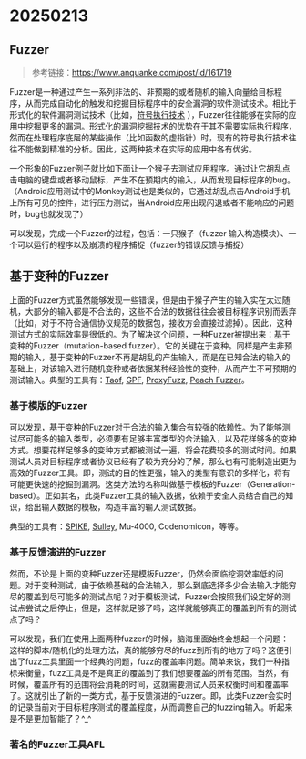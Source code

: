 # 20250213



## Fuzzer

> 参考链接：https://www.anquanke.com/post/id/161719

Fuzzer是一种通过产生一系列非法的、非预期的或者随机的输入向量给目标程序，从而完成自动化的触发和挖掘目标程序中的安全漏洞的软件测试技术。相比于形式化的软件漏洞测试技术（比如，[符号执行技术](https://www.anquanke.com/post/id/157928) ），Fuzzer往往能够在实际的应用中挖掘更多的漏洞。形式化的漏洞挖掘技术的优势在于其不需要实际执行程序，然而在处理程序底层的某些操作（比如函数的虚指针）时，现有的符号执行技术往往不能做到精准的分析。因此，这两种技术在实际的应用中各有优劣。

一个形象的Fuzzer例子就比如下面让一个猴子去测试应用程序。通过让它胡乱点击电脑的键盘或者移动鼠标，产生不在预期内的输入，从而发现目标程序的bug。（Android应用测试中的Monkey测试也是类似的，它通过胡乱点击Android手机上所有可见的控件，进行压力测试，当Android应用出现闪退或者不能响应的问题时，bug也就发现了）

可以发现，完成一个Fuzzer的过程，包括：一只猴子（fuzzer 输入构造模块）、一个可以运行的程序以及崩溃的程序捕捉（fuzzer的错误反馈与捕捉）



## 基于变种的Fuzzer

上面的Fuzzer方式虽然能够发现一些错误，但是由于猴子产生的输入实在太过随机，大部分的输入都是不合法的，这些不合法的数据往往会被目标程序识别而丢弃（比如，对于不符合通信协议规范的数据包，接收方会直接过滤掉）。因此，这种测试方式的实际效率是很低的。为了解决这个问题，一种Fuzzer被提出来：基于变种的Fuzzer（mutation-based fuzzer）。它的关键在于变种。同样是产生非预期的输入，基于变种的Fuzzer不再是胡乱的产生输入，而是在已知合法的输入的基础上，对该输入进行随机变种或者依据某种经验性的变种，从而产生不可预期的测试输入。典型的工具有：[Taof](https://sourceforge.net/projects/taof/), [GPF](https://www.ee.oulu.fi/roles/ouspg/GPF), [ProxyFuzz](https://www.darknet.org.uk/2007/06/proxyfuzz-mitm-network-fuzzer-in-python/), [Peach Fuzzer](http://www.peach.tech/resources/peachcommunity/)。



### 基于模版的Fuzzer

可以发现，基于变种的Fuzzer对于合法的输入集合有较强的依赖性。为了能够测试尽可能多的输入类型，必须要有足够丰富类型的合法输入，以及花样够多的变种方式。想要花样足够多的变种方式都被测试一遍，将会花费较多的测试时间。如果测试人员对目标程序或者协议已经有了较为充分的了解，那么也有可能制造出更为高效的Fuzzer工具。即，测试的目的性更强，输入的类型有意识的多样化，将有可能更快速的挖掘到漏洞。这类方法的名称叫做基于模板的Fuzzer（Generation-based）。正如其名，此类Fuzzer工具的输入数据，依赖于安全人员结合自己的知识，给出输入数据的模板，构造丰富的输入测试数据。

典型的工具有：[SPIKE](https://github.com/guilhermeferreira/spikepp), [Sulley](https://github.com/OpenRCE/sulley), Mu‐4000, Codenomicon，等等。



### 基于反馈演进的Fuzzer

然而，不论是上面的变种Fuzzer还是模板Fuzzer，仍然会面临挖洞效率低的问题。对于变种测试，由于依赖基础的合法输入，那么到底选择多少合法输入才能穷尽的覆盖到尽可能多的测试点呢？对于模板测试，Fuzzer会按照我们设定好的测试点尝试之后停止，但是，这样就足够了吗，这样就能够真正的覆盖到所有的测试点了吗？

可以发现，我们在使用上面两种fuzzer的时候，脑海里面始终会想起一个问题：这样的脚本/随机化的处理方法，真的能够穷尽的fuzz到所有的地方了吗？这便引出了fuzz工具里面一个经典的问题，fuzz的覆盖率问题。简单来说，我们一种指标来衡量，fuzz工具是不是真正的覆盖到了我们想要覆盖的所有范围。当然，有时候，覆盖所有的范围将会消耗的时间，这就需要测试人员来权衡时间和覆盖率了。这就引出了新的一类方式，基于反馈演进的Fuzzer。即，此类Fuzzer会实时的记录当前对于目标程序测试的覆盖程度，从而调整自己的fuzzing输入。听起来是不是更加智能了？^_^



### 著名的Fuzzer工具AFL
